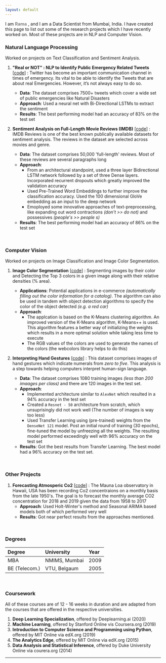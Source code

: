 ```yaml
---
layout: default
---
```


I am <Font color = Grey> **Rama** </Font>, and I am a Data Scientist from Mumbai, India. I have created this page to list out some of the research projects which I have recently worked on. Most of these projects are in NLP and Computer Vision. 

### Natural Language Processing

Worked on projects on Text Classification and Sentiment Analysis.

1. **"Real or NOT" : NLP to Identify Public Emergency Related Tweets** [[code](https://github.com/raamav/Text-Classification)] : Twitter has become an important communication channel in times of emergency. Its vital to be able to identify the Tweets that are about real Emergencies. However, it’s not always easy to do so.
   * **Data**: The dataset comprises 7500+ tweets which cover a wide set of public emergencies like Natural Disasters
   * **Approach**: Used a neural net with Bi-Directional LSTMs to extract the sentiment
   * **Results**: The best performing model had an accuracy of 83% on the test set

2. **Sentiment Analysis on Full-Length Movie Reviews (IMDB)** [[code](https://github.com/raamav/Sentiment-Analysis-UserReviews/blob/master/IMDB_Reviews_DeepLearning_(v2).ipynb)] : IMDB Reviews is one of the best known publically available datasets for sentiment analysis. The reviews in the dataset are selected across movies and genre.
   * **Data**: The dataset comprises 50,000 'full-length' reviews. Most of these reviews are several paragraphs long
   * **Approach**: 
        * From an architectural standpoint, used a three layer Bidirectional LSTM network followed by a set of three Dense layers. Incorporated recurrent dropouts which greatly improved the validation accuracy
        * Used Pre-Trained Word Embeddings to further improve the classification accuracy. Used the 100 dimensional GloVe embedding as an input to the deep network
        * Emoployed some innovative approaches of text-preprocessing, like expanding out word contractions *(don't >> do not)* and possessives *(people's >> people s)* 
   * **Results**: The best performing model had an accuracy of 86% on the test set


<BR>
  
### Computer Vision

Worked on projects on Image Classification and Image Color Segmentation.

1. **Image Color Segmentation** [[code](https://github.com/raamav/Image-Color-Segmentation)] : Segmenting images by their color and Detecting the Top 3 colors in a given image along with their relative densities (% area). 
   * **Applications**: Potential applications in e-commerce *(automatically filling out the color information for a catalog)*. The algorithm can also be used in tandem with object detection algorithms to specify the color of the object detected *(e.g. a red car)*
   * **Approach**: 
     * The applcation is based on the K-Means clustering algorithm. An improved version of the K-Means algorithm, K-Means++ is used. This algorithm features a better way of initializing the weights which results in a more optimal solution while taking less time to execute
     * The RGB values of the colors are used to generate the names of the colors (the webcolors library helps to do this)
   
2. **Interpreting Hand Gestures** [[code](https://github.com/raamav/Image-Classification/blob/master/Interpreting_Hand_Gestures_(Signs).ipynb)] : This dataset comprises images of hand gestures which indicate numerals from *zero to five*. This analysis is a step towards helping computers interpret human-sign language.
   * **Data**: The dataset comprises 1080 training images *(less than 200 imaages per class)* and there are 120 images in the test set. 
   * **Approach**: 
        * Implemented architecture similar to `AlexNet` which resulted in a 94% accuracy in the test set 
        * Created a `Resnet - 50` architecture from scratch, which unsuprisingly did not work well (The number of images is way too less) 
        * Used Transfer Learning using (pre-trained) weights from the `DenseNet 121` model. Post an initial round of training (30 epochs), fine-tuned the model by unfreezing all the weights. The resulting model performed exceedingly well with 96% accuracy on the test set
   * **Results**: Got the best results from Transfer Learning. The best model had a 96% accuracy on the test set.

<BR>

### Other Projects

1. **Forecasting Atmosperic Co2** [[code](https://github.com/raamav/Time-Series-Analysis/blob/master/6.%20Forecasting_Atmospheric_CO2.ipynb)] : The Mauna Loa observatory in Hawaii, USA has been recording Co2 concentraions on a monthly basis from the late 1950's. The goal is to forecast the monthly average CO2 concentration for 2018 and 2019 given the data from 1958 to 2017
   * **Approach**: Used Holt-Winter's method and Seasonal ARIMA based models both of which performed very well
   * **Results**: Got near perfect results from the approaches mentioned. 

<BR>

### Degrees 

| Degree       | University        | Year |
|:-------------|:------------------|:------|
| MBA          | NMIMS, Mumbai     | 2009  |
| BE (Telecom.)| VTU, Belgaum      | 2005  |


<BR>

### Coursework

All of these courses are of 12 - 16 weeks in duration and are adapted from the courses that are offered in the respective universities. 

1. **Deep Learning Specialization**, offered by Deeplearning.ai (2020)
2. **Machine Learning**, offered by Stanford Online vis Coursera.org (2019)
3. **Introduction to Computer Science and Programming using Python**, offered by MIT Online via edX.org (2019)
4. **The Analytics Edge**, offered by MIT Online via edX.org (2015)
5. **Data Analysis and Statistical Inference**, offered by Duke University Online via courera.org (2014)


* * *

